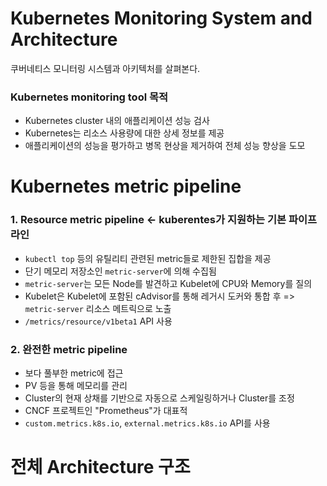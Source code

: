 # Kubernetes Monitoring System and Architecture

쿠버네티스 모니터링 시스템과 아키텍처를 살펴본다.

### Kubernetes monitoring tool 목적

* Kubernetes cluster 내의 애플리케이션 성능 검사
* Kubernetes는 리소스 사용량에 대한 상세 정보를 제공
* 애플리케이션의 성능을 평가하고 병목 현상을 제거하여 전체 성능 향상을 도모

# Kubernetes metric pipeline

### 1. Resource metric pipeline <- kuberentes가 지원하는 기본 파이프라인

* `kubectl top` 등의 유틸리티 관련된 metric들로 제한된 집합을 제공
* 단기 메모리 저장소인 `metric-server`에 의해 수집됨
* `metric-server`는 모든 Node를 발견하고 Kubelet에 CPU와 Memory를 질의
* Kubelet은 Kubelet에 포함된 cAdvisor를 통해 레거시 도커와 통합 후 => `metric-server` 리소스 메트릭으로 노출
* `/metrics/resource/v1beta1` API 사용

### 2. 완전한 metric pipeline
* 보다 풀부한 metric에 접근
* PV 등을 통해 메모리를 관리
* Cluster의 현재 상채를 기반으로 자동으로 스케일링하거나 Cluster를 조정
* CNCF 프로젝트인 "Prometheus"가 대표적
* `custom.metrics.k8s.io`, `external.metrics.k8s.io` API를 사용

# 전체 Architecture 구조

